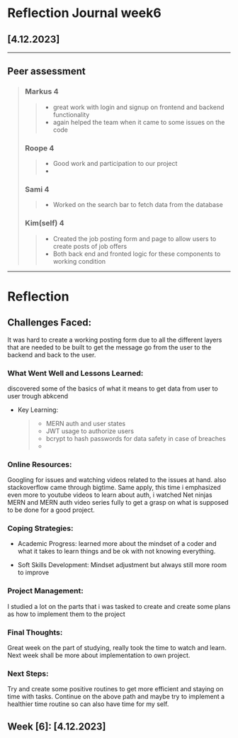 # Reflection Journal week6

## [4.12.2023]

---

## Peer assessment

> ### Markus 4
>
> > - great work with login and signup on frontend and backend functionality
> > - again helped the team when it came to some issues on the code
>
> ### Roope 4
>
> > - Good work and participation to our project
> > -
>
> ### Sami 4
>
> > - Worked on the search bar to fetch data from the database
>
> ### Kim(self) 4
>
> > - Created the job posting form and page to allow users to create posts of job offers
> > - Both back end and fronted logic for these components to working condition

---

# Reflection

## Challenges Faced:

It was hard to create a working posting form due to all the different layers that are needed to be built to get the message go from the user to the backend and back to the user.

### What Went Well and Lessons Learned:

discovered some of the basics of what it means to get data from user to user trough abkcend

- Key Learning:
  > - MERN auth and user states
  > - JWT usage to authorize users
  > - bcrypt to hash passwords for data safety in case of breaches
  > -

### Online Resources:

Googling for issues and watching videos related to the issues at hand. also stackoverflow came through bigtime.
Same apply, this time i emphasized even more to youtube videos to learn about auth, i watched Net ninjas MERN and MERN auth video series fully to get a grasp on what is supposed to be done for a good project.

### Coping Strategies:

- Academic Progress: learned more about the mindset of a coder and what it takes to learn things and be ok with not knowing everything.

- Soft Skills Development:
  Mindset adjustment but always still more room to improve

### Project Management:

I studied a lot on the parts that i was tasked to create and create some plans as how to implement them to the project

### Final Thoughts:

Great week on the part of studying, really took the time to watch and learn. Next week shall be more about implementation to own project.

### Next Steps:

Try and create some positive routines to get more efficient and staying on time with tasks.
Continue on the above path and maybe try to implement a healthier time routine so can also have time for my self.

## Week [6]: [4.12.2023]
